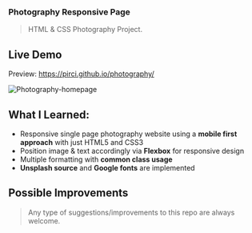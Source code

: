 ### Photography Responsive Page

> HTML & CSS Photography Project.

## Live Demo

Preview: https://pirci.github.io/photography/

![Photography-homepage](https://user-images.githubusercontent.com/43238947/126038711-9ba2f19b-8ccd-4562-87c1-5758e1415c43.png)

## What I Learned:

- Responsive single page photography website using a **mobile first approach** with just HTML5 and CSS3
- Position image & text accordingly via **Flexbox** for responsive design
- Multiple formatting with **common class usage**
- **Unsplash source** and **Google fonts** are implemented

## Possible Improvements

> Any type of suggestions/improvements to this repo are always welcome.

